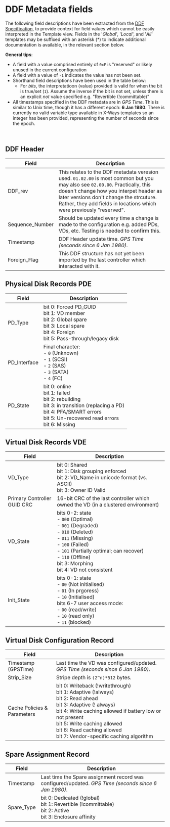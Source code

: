 # DDF Metadata fields
The following field descriptions have been extracted from the [DDF Specification](https://www.snia.org/tech_activities/standards/curr_standards/ddf), to provide context for field values which cannot be easily interpreted in the Template view.  Fields in the '_Global_', '_Local_', and '_All_' templates may be suffixed with an asterisk (*) to indicate additional documentation is available, in the relevant section below.


**General tips**:
- A field with a value comprised entirely of `0xF` is "reserved" or likely unused in the current configuration
- A field with a value of `-1` indicates the value has not been set.
- Shorthand field descriptions have been used in the table below:
  - For _bits_, the interpretatioon (value) provided is valid for when the bit is true/set (`1`). Assume the inverse if the bit is not set, unless there is an explicit _not_ value specified e.g. "Revertible (!committable)"
- All timestamps specified in the DDF metadata are in _GPS Time_. This is similar to Unix time, though it has a different epoch: **6 Jan 1980**.  There is currently no valid variable type available in X-Ways templates so an integer has been provided, representing the number of seconds since the epoch.

<br>

## DDF Header
| Field | Description |
| - | - |
| DDF_rev | This relates to the DDF metadata veresion used. `01.02.00` is most common but you may also see `02.00.00`.  Practically, this doesn't change how you interpet header as later versions don't change the strcuture.  Rather, they add fields in locations which were previously "reserved". |
| Sequence_Number | Should be updated every time a change is made to the configuration e.g. added PDs, VDs, etc.  Testing is needed to confirm this. |
| Timestamp | DDF Header update time. *GPS Time (seconds since 6 Jan 1980)*.
| Foreign_Flag | This DDF structure has not yet been imported by the last controller which interacted with it. |

## Physical Disk Records PDE 
| Field | Description |
| - | - |
| PD_Type | bit 0: Forced PD_GUID<br>bit 1: VD member<br>bit 2: Global spare<br> bit 3: Local spare<br>bit 4: Foreign<br>bit 5: Pass-through/legacy disk
| PD_Interface | Final character: <br> - `0` (Unknown) <br> - `1` (SCSI) <br> - `2` (SAS) <br> - `3` (SATA)<br> - `4` (FC)
| PD_State | bit 0: online<br>bit 1: failed<br>bit 2: rebuilding<br>bit 3: in transition (replacing a PD)<br>bit 4: PFA/SMART errors<br>bit 5: Un-recovered read errors<br>bit 6: Missing

## Virtual Disk Records VDE
| Field | Description |
| - | - |
| VD_Type | bit 0: Shared<br>bit 1: Disk grouping enforced<br>bit 2: VD_Name in unicode format (vs. ASCII)<br>bit 3: Owner ID Valid |
| Primary Controller GUID CRC | 16-bit CRC of the last controller which owned the VD (in a clustered environment) |
| VD_State | bits 0-2: state<br> - `000` (Optimal)<br> - `001` (Degraded)<br> - `010` (Deleted)<br> - `011` (Missing)<br> - `100` (Failed)<br> - `101` (Partially optimal; can recover)<br> - `110` (Offline)<br>bit 3: Morphing<br>bit 4: VD not consistent|
| Init_State | bits 0-1: state<br> - `00` (Not initialised)<br> - `01` (In prgoress)<br> - `10` (Initialised)<br>bits 6-7 user access mode:<br> - `00` (read/write)<br> - `10` (read only)<br> - `11` (blocked) |

## Virtual Disk Configuration Record
| Field | Description |
| - | - |
| Timestamp (GPSTime) | Last time the VD was configured/updated. *GPS Time (seconds since 6 Jan 1980)*. |
| Strip_Size | Stripe depth is `(2^n)*512` bytes. |
| Cache Policies & Parameters | bit 0: Writeback  (!writethrough)<br>bit 1: Adaptive (!always)<br>bit 2: Read ahead<br>bit 3: Adaptive (! always)<br>bit 4: Write caching allowed if battery low or not present<br>bit 5: Write caching allowed<br>bit 6: Read caching allowed<br>bit 7: Vendor-specific caching algorithm|

## Spare Assignment Record
| Field | Description |
| - | - |
| Timestamp | Last time the Spare assignment record was configured/updated. *GPS Time (seconds since 6 Jan 1980)*. |
| Spare_Type | bit 0: Dedicated (!global)<br>bit 1: Revertible (!committable)<br>bit 2: Active<br>bit 3: Enclosure affinity